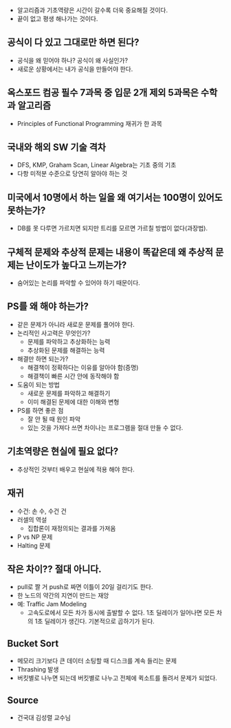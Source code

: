 - 알고리즘과 기초역량은 시간이 갈수록 더욱 중요해질 것이다.
- 끝이 없고 평생 해나가는 것이다.

## 공식이 다 있고 그대로만 하면 된다?
- 공식을 왜 믿어야 하나? 공식이 왜 사실인가?	
- 새로운 상황에서는 내가 공식을 만들어야 한다.

## 옥스포드 컴공 필수 7과목 중 입문 2개 제외 5과목은 수학과 알고리즘
- Principles of Functional Programming 재귀가 한 과목

## 국내와 해외 SW 기술 격차
- DFS, KMP, Graham Scan, Linear Algebra는 기초 중의 기초
- 다항 미적분 수준으로 당연히 알아야 하는 것

## 미국에서 10명에서 하는 일을 왜 여기서는 100명이 있어도 못하는가?
- DB를 못 다루면 가르치면 되지만 트리를 모르면 가르칠 방법이 없다(과장법).

## 구체적 문제와 추상적 문제는 내용이 똑같은데 왜 추상적 문제는 난이도가 높다고 느끼는가?
- 숨어있는 논리를 파악할 수 있어야 하기 때문이다.

## PS를 왜 해야 하는가?
- 같은 문제가 아니라 새로운 문제를 풀어야 한다.
- 논리적인 사고력은 무엇인가?
	- 문제를 파악하고 추상화하는 능력
	- 추상화된 문제를 해결하는 능력
- 해결만 하면 되는가?
	- 해결책이 정확하다는 이유를 알아야 함(증명)
	- 해결책이 빠른 시간 안에 동작해야 함
- 도움이 되는 방법
	- 새로운 문제를 파악하고 해결하기
	- 이미 해결된 문제에 대한 이해와 변형
- PS를 하면 좋은 점
	- 잘 안 될 때 원인 파악
	- 있는 것을 가져다 쓰면 차이나는 프로그램을 절대 만들 수 없다.

## 기초역량은 현실에 필요 없다?
- 추상적인 것부터 배우고 현실에 적용 해야 한다.

## 재귀
- 수건: 손 수, 수건 건
- 러셀의 역설
	- 집합론이 재정의되는 결과를 가져옴
- P vs NP 문제
- Halting 문제

## 작은 차이?? 절대 아니다.
- pull로 짤 거 push로 짜면 이틀이 20일 걸리기도 한다.
- 한 노드의 약간의 지연이 만드는 재앙
- 예: Traffic Jam Modeling
	- 고속도로에서 모든 차가 동시에 출발할 수 없다. 1초 딜레이가 일어나면 모든 차의 1초 딜레이가 생긴다. 기본적으로 곱하기가 된다.

## Bucket Sort
- 메모리 크기보다 큰 데이터 소팅할 때 디스크를 계속 들리는 문제
- Thrashing 발생
- 버킷별로 나누면 되는데 버킷별로 나누고 전체에 퀵소트를 돌려서 문제가 되었다.

## Source
- 건국대 김성렬 교수님
